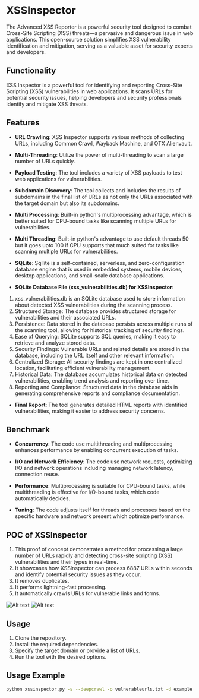 # XSSInspector
The Advanced XSS Reporter is a powerful security tool designed to combat Cross-Site Scripting (XSS) threats—a pervasive and dangerous issue in web applications. This open-source solution simplifies XSS vulnerability identification and mitigation, serving as a valuable asset for security experts and developers.

## Functionality
XSS Inspector is a powerful tool for identifying and reporting Cross-Site Scripting (XSS) vulnerabilities in web applications. It scans URLs for potential security issues, helping developers and security professionals identify and mitigate XSS threats.

## Features

- **URL Crawling**: XSS Inspector supports various methods of collecting URLs, including Common Crawl, Wayback Machine, and OTX Alienvault.

- **Multi-Threading**: Utilize the power of multi-threading to scan a large number of URLs quickly.

- **Payload Testing**: The tool includes a variety of XSS payloads to test web applications for vulnerabilities.

- **Subdomain Discovery**: The tool collects and includes the results of subdomains in the final list of URLs as not only the URLs associated with the target domain but also its subdomains.

- **Multi Processing**: Built-in python's multiprocessing advantage, which is better suited for CPU-bound tasks like scanning multiple URLs for vulnerabilities.
  
- **Multi Threading**: Built-in python's advantage to use default threads 50 but it goes upto 100 if CPU supports that much suited for tasks like scanning multiple URLs for vulnerabilities.

- **SQLite**: Sqllite is a self-contained, serverless, and zero-configuration database engine that is used in embedded systems, mobile devices, desktop applications, and small-scale database applications.

- **SQLite Database File (xss_vulnerabilities.db) for XSSInspector**:

1. xss_vulnerabilities.db is an SQLite database used to store information about detected XSS vulnerabilities during the scanning process.
2. Structured Storage: The database provides structured storage for vulnerabilities and their associated URLs.
3. Persistence: Data stored in the database persists across multiple runs of the scanning tool, allowing for historical tracking of security findings.
4. Ease of Querying: SQLite supports SQL queries, making it easy to retrieve and analyze stored data.
5. Security Findings: Vulnerable URLs and related details are stored in the database, including the URL itself and other relevant information.
6. Centralized Storage: All security findings are kept in one centralized location, facilitating efficient vulnerability management.
7. Historical Data: The database accumulates historical data on detected vulnerabilities, enabling trend analysis and reporting over time.
8. Reporting and Compliance: Structured data in the database aids in generating comprehensive reports and compliance documentation.

  
- **Final Report**: The tool generates detailed HTML reports with identified vulnerabilities, making it easier to address security concerns.


## Benchmark

- **Concurrency**: The code use multithreading and multiprocessing enhances performance by enabling concurrent execution of tasks.
 
- **I/O and Network Efficiency**: The code use network requests, optimizing I/O and network operations including managing network latency, connection reuse.

- **Performance**: Multiprocessing is suitable for CPU-bound tasks, while multithreading is effective for I/O-bound tasks, which code automatically decides.

- **Tuning**: The code adjusts itself for threads and processes based on the specific hardware and network present which optimize performance.

## POC of XSSInspector

1. This proof of concept demonstrates a method for processing a large number of URLs rapidly and detecting cross-site scripting (XSS) vulnerabilities and their types in real-time.
2. It showcases how XSSInspector can process 6887 URLs within seconds and identify potential security issues as they occur.
3. It removes duplicates.
4. It performs lightning-fast processing.
5. It automatically crawls URLs for vulnerable links and forms.

![Alt text](https://example.com/path/to/your/image.jpg)
![Alt text](https://i.ibb.co/Y3grD7q/Untitled2.png)

## Usage

1. Clone the repository.
2. Install the required dependencies.
3. Specify the target domain or provide a list of URLs.
4. Run the tool with the desired options.

## Usage Example

```bash
python xssinspector.py -s --deepcrawl -o vulnerableurls.txt -d example.com -t 50 --report report.html

